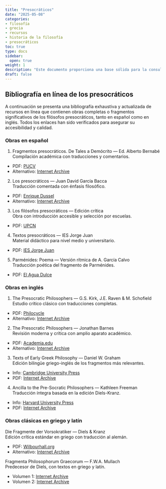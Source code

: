 ```yaml
--- 
title: "Presocráticos"
date: "2025-05-08"
categories:
- filosofía
- grecia
- recursos
- historia de la filosofía
- presocráticos
toc: true
type: docs
sidebar:
  open: true
weight: 1
description: "Este documento proporciona una base sólida para la consulta, el estudio comparativo y la enseñanza de los pensadores presocráticos desde fuentes serias y accesibles."
draft: false
---
```


## Bibliografía en línea de los presocráticos

A continuación se presenta una bibliografía exhaustiva y actualizada de recursos en línea que contienen obras completas o fragmentos significativos de los filósofos presocráticos, tanto en español como en inglés. Todos los enlaces han sido verificados para asegurar su accesibilidad y calidad.

### Obras en español

1. Fragmentos presocráticos. De Tales a Demócrito — Ed. Alberto Bernabé  
Compilación académica con traducciones y comentarios.  
- PDF: [PUCV](https://www.ead.pucv.cl/app/uploads/2022/05/Fragmentos-presocra%CC%81ticos.-De-Tales-a-Demo%CC%81crito-Pajares-2008.pdf)  
- Alternativo: [Internet Archive](https://archive.org/details/bernabe-a.-ed.-fragmentos-presocraticos.-de-tales-a-democrito-ocr-2008)
 2. Los presocráticos — Juan David García Bacca  
Traducción comentada con énfasis filosófico.  
- PDF: [Enrique Dussel](https://docs.enriquedussel.com/txt/Textos_200_Obras/Filosofos_Venezuela/Presocraticos-Garcia_Bacca.pdf)  
- Alternativo: [Internet Archive](https://archive.org/details/david-garcia-bacca-los-presocraticos)
 3. Los filósofos presocráticos — Edición crítica  
Obra con introducción accesible y selección por escuelas.  
- PDF: [UPCN](https://upcndigital.org/~ciper/biblioteca/Filosofia%20griega/Los%20filosofos%20presocraticos.pdf)
 4. Textos presocráticos — IES Jorge Juan  
Material didáctico para nivel medio y universitario.  
- PDF: [IES Jorge Juan](https://www.iesjorgejuan.es/sites/default/files/dp8/departamentos/filosofia/materiales/historiadelafilosofia/textos-presocraticos.pdf)
 5. Parménides: Poema — Versión rítmica de A. García Calvo  
Traducción poética del fragmento de Parménides.  
- PDF: [El Agua Dulce](https://aguadulce1.files.wordpress.com/2018/03/parmc3a9nides-poema-ed-garcc3ada-calvo.pdf)

### Obras en inglés
1. The Presocratic Philosophers — G.S. Kirk, J.E. Raven & M. Schofield  
Estudio crítico clásico con traducciones completas.  
- PDF: [Philocycle](https://philocyclevl.files.wordpress.com/2016/10/kirk-g-s-raven-j-e-and-schofield-m-1983-the-presocratic-philosophers-2nd-ed-cambridge-cambridge-university-press.pdf)  
- Alternativo: [Internet Archive](https://archive.org/details/kirk-g-s-raven-j-e-and-schofield-m-1983-the-presocratic-philosophers-2nd-ed-camb)
2. The Presocratic Philosophers — Jonathan Barnes  
Revisión moderna y crítica con amplio aparato académico.  
- PDF: [Academia.edu](https://www.academia.edu/30577374/Barnes_Presocratic_Philosophers)  
- Alternativo: [Internet Archive](https://archive.org/details/barnes-presocratic-philosophers)
3. Texts of Early Greek Philosophy — Daniel W. Graham  
Edición bilingüe griego-inglés de los fragmentos más relevantes.  
- Info: [Cambridge University Press](https://www.cambridge.org/9780521845915)  
- PDF: [Internet Archive](https://archive.org/details/isbn_9780521737630)
4. Ancilla to the Pre-Socratic Philosophers — Kathleen Freeman
Traducción íntegra basada en la edición Diels-Kranz.  
- Info: [Harvard University Press](https://www.hup.harvard.edu/books/9780674035010)  
- PDF: [Internet Archive](https://archive.org/details/ancilla-to-the-pre-socratics-freeman)

### Obras clásicas en griego y latín

Die Fragmente der Vorsokratiker — Diels & Kranz  
Edición crítica estándar en griego con traducción al alemán.  
- PDF: [Wilbourhall.org](https://www.wilbourhall.org/pdfs/die_fragmente_der_vorsokratiker.pdf)  
- Alternativo: [Internet Archive](https://archive.org/details/diefragmentederv01diel)

Fragmenta Philosophorum Graecorum — F.W.A. Mullach  
Predecesor de Diels, con textos en griego y latín.  
- Volumen 1: [Internet Archive](https://archive.org/details/fragmentaphilo01mull)  
- Volumen 2: [Internet Archive](https://archive.org/details/fragmentaphilo02mull)





